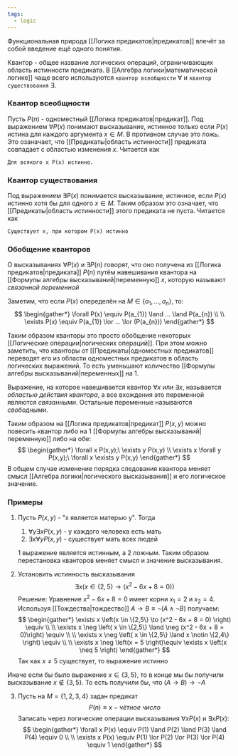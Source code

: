 ```yaml
---
tags:
  - logic
---
```

Функциональная природа [[Логика предикатов|предикатов]] влечёт за собой введение ещё одного понятия.

Квантор - общее название логических операций, ограничивающих область истинности предиката. В [[Алгебра логики|математической логике]] чаще всего используются `квантор всеобщности` $\forall$ и `квантор существования` $\exists$.

### Квантор всеобщности
Пусть $P(n)$ - одноместный [[Логика предикатов|предикат]]. Под выражением $\forall P(x)$ понимают высказывание, истинное только если $P(x)$ истина для каждого аргумента $x \in M$. В противном случае это ложь. Это озаначает, что [[Предикаты|область истинности]] предиката совпадает с областью изменения $x$. Читается как 
```
Для всякого x P(x) истинно.
```

### Квантор существования
Под выражением $\exists P(x)$ понимается высказывание, истинное, если $P(x)$ истинно хотя бы для одного $x \in M$. Таким образом это означает, что [[Предикаты|область истинности]] этого предиката не пуста. Читается как
```
Существует x, при котором P(x) истинно
```

### Обобщение кванторов

О высказываниях $\forall P(x)$ и $\exists P(n)$ говорят, что оно получена из [[Логика предикатов|предиката]] $P(n)$ путём навешивания квантора на [[Формулы алгебры высказываний|переменную]] $x$, которую называют _связанной переменной_

Заметим, что если $P(x)$ опеределён на $M \in \{a_{1},...,a_{n}\}$, то:
$$
\begin{gather*}
\forall P(x) \equiv P(a_{1}) \land ... \land P(a_{n}) \\
\\
\exists P(x) \equiv P(a_{1}) \lor ... \lor (P(a_{n}))
\end{gather*}
$$

Таким образом кванторы это просто обобщение некоторых [[Логические операции|логических операций]]. При этом можно заметить, что кванторы от [[Предикаты|одноместных предикатов]] переводят его из области одноместных предикатов в область логических выражений. То есть уменьшают количество [[Формулы алгебры высказываний|переменных]] на 1.

Выражение, на которое навешивается квантор $\forall x$ или $\exists x$, называется _областью действия квантора_, а все вхождения это переменной являются _связанными_. Остальные переменные называются _свободными_.

Таким образом на [[Логика предикатов|предикат]] $P(x,y)$ можно повесить квантор либо на 1 [[Формулы алгебры высказываний|переменную]] либо на обе:
$$
\begin{gather*}
\forall x P(x,y);\ \exists y P(x,y) \\
\exists x \forall y P(x,y);\ \forall x \exists y P(x,y)
\end{gather*}
$$
В общем случае изменение порядка следования квантора меняет смысл [[Алгебра логики|логического высказывания]] и его логическое значение.

### Примеры

1. Пусть $P(x,y)$ - "x является матерью y". Тогда
    1. $\forall y \exists x P(x,y)$ - у каждого человека есть мать
    2. $\exists x \forall y P(x,y)$ - существует мать всех людей
    
    1 выражение является истинным, а 2 ложным. Таким образом перестановка кванторов меняет смысл и значение высказывания.

1. Установить истинность высказывания
$$
\exists x \left(x \in \{2,5\} \to (x^2 - 6x + 8 = 0) \right)
$$
Решение: Уравнение $x^2 -6x +8 = 0$ имеет корни $x_{1} = 2$ и $x_{2} = 4$. Используя [[Тождества|тождество]] $A \to B \equiv \neg (A \land \neg B)$ получаем:
$$
\begin{gather*}
\exists x \left(x \in \{2,5\} \to (x^2 - 6x + 8 = 0) \right) \equiv \\
\\
\exists x \neg \left( x \in \{2,5\} \land \neg (x^2 - 6x + 8 = 0)\right) \equiv \\
\\
\exists x \neg \left( x \in \{2,5\} \land x \notin \{2,4\} \right) \equiv \\
\\
\exists x \neg \left(x = 5 \right)\equiv \exists x \left(x \neq 5 \right)
\end{gather*}
$$
Так как $x \neq 5$ существует, то выражение истинно

Иначе если бы было выражение $x \in \{3,5\}$, то в конце мы бы получили высказывание $x \notin \{3,5\}$. То есть получили бы, что $(A \to B) \to \neg A$

3. Пусть на $M = \{1,2,3,4\}$ задан предикат
$$
P(n) \equiv x - чётное\ число
$$
Записать через логические операции высказывания $\forall x P(x)$ и $\exists x P(x)$:
$$
\begin{gather*}
\forall x P(x) \equiv P(1) \land P(2) \land P(3) \land P(4) \equiv 0 \\
\\
\exists x P(x) \equiv P(1) \lor P(2) \lor P(3) \lor P(4) \equiv 1
\end{gather*}
$$